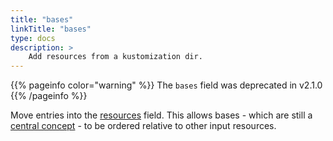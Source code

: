 ```yaml
---
title: "bases"
linkTitle: "bases"
type: docs
description: >
    Add resources from a kustomization dir.
---
```


{{% pageinfo color="warning" %}}
The `bases` field was deprecated in v2.1.0
{{% /pageinfo %}}

Move entries into the [resources](/kustomize/api-reference/kustomization/resources)
field.  This allows bases - which are still a
[central concept](/kustomize/api-reference/kustomization/glossary#base) - to be
ordered relative to other input resources.

